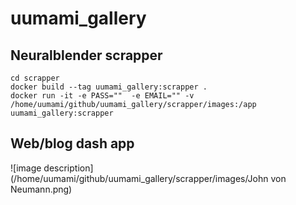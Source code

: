# uumami_gallery
## Neuralblender scrapper
``` 
cd scrapper
docker build --tag uumami_gallery:scrapper .
docker run -it -e PASS=""  -e EMAIL="" -v /home/uumami/github/uumami_gallery/scrapper/images:/app uumami_gallery:scrapper
```

## Web/blog dash app


![image description](/home/uumami/github/uumami_gallery/scrapper/images/John von Neumann.png)